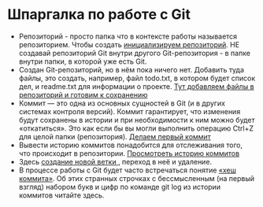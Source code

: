 # Шпаргалка по работе с Git
- Репозиторий - просто папка  что в контексте работы называется репозиторием. Чтобы создать [инициализируем репозиторий](./init_help.md). НЕ создавай репозиторий Git внутри другого Git-репозитория - в папке внутри папки, в которой уже есть Git. 
- Создан Git-репозиторий, но в нём пока ничего нет. Добавить туда файлы, это создать, например, файл todo.txt, в котором будет список дел, и readme.txt для информации о проекте. [Тут добавляем файлы в репозиторий и готовим к сохранению](./add_help.md)
- Коммит — это одна из основных сущностей в Git (и в других системах контроля версий). Коммит гарантирует, что изменения будут сохранены в истории и при необходимости к ним можно будет «откатиться». Это как если бы вы могли выполнить операцию Ctrl+Z для целой папки (репозитория). [Делаем первый коммит](./commit_help.md)
- Вывести историю коммитов понадобится для отслеживания того, что происходит в репозитории. [Просмотреть историю коммитов](./log_help.md)
-  Здесь [создание новой ветки ](./branch_help.md), переход в неё и удаление.
- В процессе работы с Git будет часто встречаться понятие [«хеш коммита»](./hash_help.md). Об этих странных строчках с бессмысленным (на первый взгляд) набором букв и цифр по команде git log из истории коммитов читайте здесь. 
 
